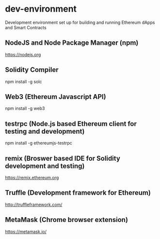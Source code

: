 # dev-environment
Development environment set up for building and running Ethereum dApps and Smart Contracts

## NodeJS and Node Package Manager (npm)
https://nodejs.org

## Solidity Compiler
npm install -g solc

## Web3 (Ethereum Javascript API)
npm install -g web3

## testrpc (Node.js based Ethereum client for testing and development)
npm install -g ethereumjs-testrpc

## remix (Broswer based IDE for Solidity development and testing)
https://remix.ethereum.org

## Truffle (Development framework for Ethereum)
http://truffleframework.com/

## MetaMask (Chrome browser extension)
https://metamask.io/

